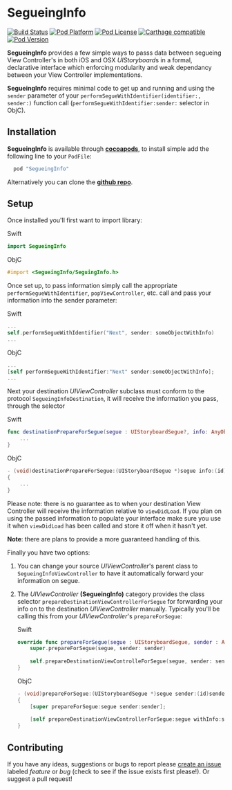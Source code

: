 SegueingInfo
============

[![Build Status](http://img.shields.io/travis/Adorkable/SegueingInfo.svg?branch=master&style=flat)](https://travis-ci.org/Adorkable/SegueingInfo)
[![Pod Platform](http://img.shields.io/cocoapods/p/SegueingInfo.svg?style=flat)](http://cocoadocs.org/docsets/SegueingInfo/)
[![Pod License](http://img.shields.io/cocoapods/l/SegueingInfo.svg?style=flat)](http://cocoadocs.org/docsets/SegueingInfo/)
[![Carthage compatible](https://img.shields.io/badge/Carthage-compatible-4BC51D.svg?style=flat)](https://github.com/Carthage/Carthage)
[![Pod Version](http://img.shields.io/cocoapods/v/SegueingInfo.svg?style=flat)](http://cocoadocs.org/docsets/SegueingInfo/)


**SegueingInfo** provides a few simple ways to passs data between segueing View Controller's in both iOS and OSX *UIStoryboard*s in a formal, declarative interface which enforcing modularity and weak dependancy between your View Controller implementations. 

**SegueingInfo** requires minimal code to get up and running and using the `sender` parameter of your `performSegueWithIdentifier(identifier:, sender:)` function call (`performSegueWithIdentifier:sender:` selector in ObjC).

Installation
---
**SegueingInfo** is available through **[cocoapods](http://cocoapods.org)**, to install simple add the following line to your `PodFile`:
```Ruby
  pod "SegueingInfo"
```

Alternatively you can clone the **[github repo](https://github.com/Adorkable/SegueingInfo)**.

Setup
---

Once installed you'll first want to import library:

Swift
```Swift
import SegueingInfo
```

ObjC
```Objective-C
#import <SegueingInfo/SeguingInfo.h>
```

Once set up, to pass information simply call the appropriate `performSegueWithIdentifier`, `popViewController`, etc. call and pass your information into the sender parameter:

Swift
```swift
...
self.performSegueWithIdentifier("Next", sender: someObjectWithInfo)
...
```
ObjC
``` Objective-C
...
[self performSegueWithIdentifier:"Next" sender:someObjectWithInfo];
...
```
	
Next your destination *UIViewController* subclass must conform to the protocol `SegueingInfoDestination`, it will receive the information you pass, through the selector

Swift
```Swift
func destinationPrepareForSegue(segue : UIStoryboardSegue?, info: AnyObject) {
	...
}
```

ObjC
```Objective-C
- (void)destinationPrepareForSegue:(UIStoryboardSegue *)segue info:(id)info
{
	...
}
```

Please note: there is no guarantee as to when your destination View Controller will receive the information relative to `viewDidLoad`. If you plan on using the passed information to populate your interface make sure you use it when `viewDidLoad` has been called and store it off when it hasn't yet.

**Note**: there are plans to provide a more guaranteed handling of this.

Finally you have two options:

1. You can change your source *UIViewController*'s parent class to `SegueingInfoViewController` to have it automatically forward your information on segue.

2. The *UIViewController* **(SegueingInfo)** category provides the class selector `prepareDestinationViewControllerForSegue` for forwarding your info on to the destination *UIViewController* manually. Typically you'll be calling this from your *UIViewController*'s `prepareForSegue`:
	
    Swift
    ```Swift
    override func prepareForSegue(segue : UIStoryboardSegue, sender : AnyObject?) {
    	super.prepareForSegue(segue, sender: sender)
        
        self.prepareDestinationViewControlleForSegue(segue, sender: sender)
    }
    ```
    
    ObjC
	```Objective-C
	- (void)prepareForSegue:(UIStoryboardSegue *)segue sender:(id)sender 
	{
    	[super prepareForSegue:segue sender:sender];
        
        [self prepareDestinationViewControllerForSegue:segue withInfo:sender];
    }
    ```

Contributing
---
If you have any ideas, suggestions or bugs to report please [create an issue](https://github.com/Adorkable/SegueingInfo/issues/new) labeled *feature* or *bug* (check to see if the issue exists first please!). Or suggest a pull request!
